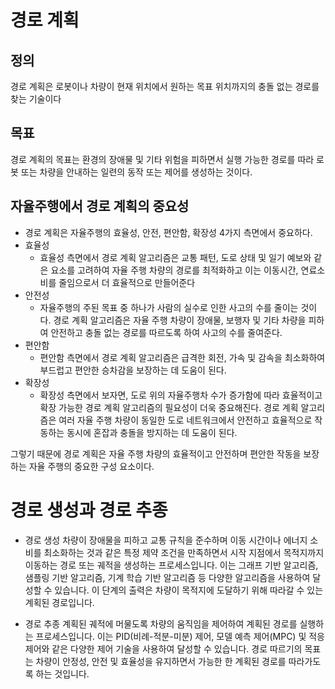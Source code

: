 # 경로 계획
## 정의 
경로 계획은 로봇이나 차량이 현재 위치에서 원하는 목표 위치까지의 충돌 없는 경로를 찾는 기술이다 
## 목표
경로 계획의 목표는 환경의 장애물 및 기타 위험을 피하면서 실행 가능한 경로를 따라 로봇 또는 차량을 안내하는 일련의 동작 또는 제어를 생성하는 것이다.

## 자율주행에서 경로 계획의 중요성
* 경로 계획은 자율주행의 효율성, 안전, 편안함, 확장성 4가지 측면에서  중요하다.
* 효율성
    * 효율성 측면에서 경로 계획 알고리즘은 교통 패턴, 도로 상태 및 일기 예보와 같은 요소를 고려하여 자율 주행 차량의 경로를 최적화하고 이는 이동시간, 연료소비를 줄임으로서 더 효율적으로 만들어준다
* 안전성
    * 자율주행의 주된 목표 중 하나가 사람의 실수로 인한 사고의 수를 줄이는 것이다. 경로 계획 알고리즘은 자율 주행 차량이 장애물, 보행자 및 기타 차량을 피하여 안전하고 충돌 없는 경로를 따르도록 하여 사고의 수를 줄여준다.
* 편안함
    * 편안함 측면에서 경로 계획 알고리즘은 급격한 회전, 가속 및 감속을 최소화하여 부드럽고 편안한 승차감을 보장하는 데 도움이 된다.
* 확장성
    * 확장성 측면에서 보자면, 도로 위의 자율주행차 수가 증가함에 따라 효율적이고 확장 가능한 경로 계획 알고리즘의 필요성이 더욱 중요해진다. 경로 계획 알고리즘은 여러 자율 주행 차량이 동일한 도로 네트워크에서 안전하고 효율적으로 작동하는 동시에 혼잡과 충돌을 방지하는 데 도움이 된다.

그렇기 때문에 경로 계획은 자율 주행 차량의 효율적이고 안전하며 편안한 작동을 보장하는 자율 주행의 중요한 구성 요소이다.

# 경로 생성과 경로 추종
* 경로 생성
    차량이 장애물을 피하고 교통 규칙을 준수하며 이동 시간이나 에너지 소비를 최소화하는 것과 같은 특정 제약 조건을 만족하면서 시작 지점에서 목적지까지 이동하는 경로 또는 궤적을 생성하는 프로세스입니다. 
    이는 그래프 기반 알고리즘, 샘플링 기반 알고리즘, 기계 학습 기반 알고리즘 등 다양한 알고리즘을 사용하여 달성할 수 있습니다. 
    이 단계의 출력은 차량이 목적지에 도달하기 위해 따라갈 수 있는 계획된 경로입니다.

* 경로 추종
    계획된 궤적에 머물도록 차량의 움직임을 제어하여 계획된 경로를 실행하는 프로세스입니다. 
    이는 PID(비례-적분-미분) 제어, 모델 예측 제어(MPC) 및 적응 제어와 같은 다양한 제어 기술을 사용하여 달성할 수 있습니다. 
    경로 따르기의 목표는 차량이 안정성, 안전 및 효율성을 유지하면서 가능한 한 계획된 경로를 따라가도록 하는 것입니다.
